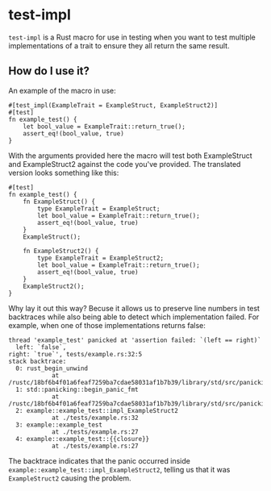 # test-impl

`test-impl` is a Rust macro for use in testing when you want to test multiple implementations of a trait to ensure they all return the same result.

## How do I use it?

An example of the macro in use:

    #[test_impl(ExampleTrait = ExampleStruct, ExampleStruct2)]
    #[test]
    fn example_test() {
        let bool_value = ExampleTrait::return_true();
        assert_eq!(bool_value, true)
    }

With the arguments provided here the macro will test both ExampleStruct and ExampleStruct2 against the code you've provided. The translated version looks something like this:

    #[test]
    fn example_test() {
        fn ExampleStruct() {
            type ExampleTrait = ExampleStruct;
            let bool_value = ExampleTrait::return_true();
            assert_eq!(bool_value, true)
        }
        ExampleStruct();

        fn ExampleStruct2() {
            type ExampleTrait = ExampleStruct2;
            let bool_value = ExampleTrait::return_true();
            assert_eq!(bool_value, true)
        }
        ExampleStruct2();
    }

Why lay it out this way? Becuse it allows us to preserve line numbers in test backtraces while also being able to detect which implementation failed. For example, when one of those implementations returns false:

    thread 'example_test' panicked at 'assertion failed: `(left == right)`
      left: `false`,
    right: `true`', tests/example.rs:32:5
    stack backtrace:
      0: rust_begin_unwind
                at /rustc/18bf6b4f01a6feaf7259ba7cdae58031af1b7b39/library/std/src/panicking.rs:475
      1: std::panicking::begin_panic_fmt
                at /rustc/18bf6b4f01a6feaf7259ba7cdae58031af1b7b39/library/std/src/panicking.rs:429
      2: example::example_test::impl_ExampleStruct2
                at ./tests/example.rs:32
      3: example::example_test
                at ./tests/example.rs:27
      4: example::example_test::{{closure}}
                at ./tests/example.rs:27

The backtrace indicates that the panic occurred inside `example::example_test::impl_ExampleStruct2`, telling us that it was `ExampleStruct2` causing the problem.
